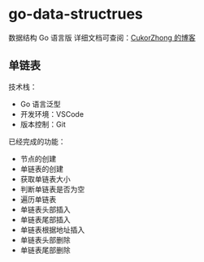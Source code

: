 # go-data-structrues

数据结构 Go 语言版
详细文档可查阅：[CukorZhong 的博客](https://www.cukor.cn)

## 单链表

技术栈：

- Go 语言泛型
- 开发环境：VSCode
- 版本控制：Git

已经完成的功能：

- 节点的创建
- 单链表的创建
- 获取单链表大小
- 判断单链表是否为空
- 遍历单链表
- 单链表头部插入
- 单链表尾部插入
- 单链表根据地址插入
- 单链表头部删除
- 单链表尾部删除
